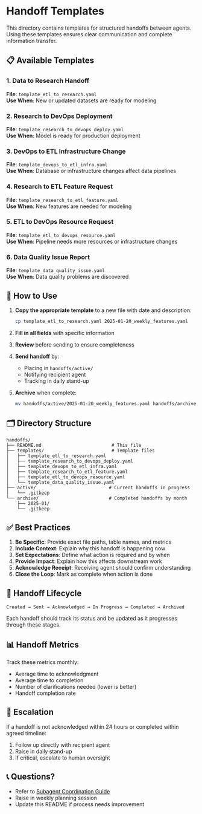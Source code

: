 # Handoff Templates

This directory contains templates for structured handoffs between agents. Using these templates ensures clear communication and complete information transfer.

## 📋 Available Templates

### 1. Data to Research Handoff
**File**: `template_etl_to_research.yaml`  
**Use When**: New or updated datasets are ready for modeling

### 2. Research to DevOps Deployment
**File**: `template_research_to_devops_deploy.yaml`  
**Use When**: Model is ready for production deployment

### 3. DevOps to ETL Infrastructure Change
**File**: `template_devops_to_etl_infra.yaml`  
**Use When**: Database or infrastructure changes affect data pipelines

### 4. Research to ETL Feature Request
**File**: `template_research_to_etl_feature.yaml`  
**Use When**: New features are needed for modeling

### 5. ETL to DevOps Resource Request
**File**: `template_etl_to_devops_resource.yaml`  
**Use When**: Pipeline needs more resources or infrastructure changes

### 6. Data Quality Issue Report
**File**: `template_data_quality_issue.yaml`  
**Use When**: Data quality problems are discovered

## 📝 How to Use

1. **Copy the appropriate template** to a new file with date and description:
   ```bash
   cp template_etl_to_research.yaml 2025-01-20_weekly_features.yaml
   ```

2. **Fill in all fields** with specific information

3. **Review** before sending to ensure completeness

4. **Send handoff** by:
   - Placing in `handoffs/active/`
   - Notifying recipient agent
   - Tracking in daily stand-up

5. **Archive** when complete:
   ```bash
   mv handoffs/active/2025-01-20_weekly_features.yaml handoffs/archive/2025-01/
   ```

## 🗂 Directory Structure

```
handoffs/
├── README.md                          # This file
├── templates/                         # Template files
│   ├── template_etl_to_research.yaml
│   ├── template_research_to_devops_deploy.yaml
│   ├── template_devops_to_etl_infra.yaml
│   ├── template_research_to_etl_feature.yaml
│   ├── template_etl_to_devops_resource.yaml
│   └── template_data_quality_issue.yaml
├── active/                           # Current handoffs in progress
│   └── .gitkeep
└── archive/                          # Completed handoffs by month
    ├── 2025-01/
    └── .gitkeep
```

## ✅ Best Practices

1. **Be Specific**: Provide exact file paths, table names, and metrics
2. **Include Context**: Explain why this handoff is happening now
3. **Set Expectations**: Define what action is required and by when
4. **Provide Impact**: Explain how this affects downstream work
5. **Acknowledge Receipt**: Receiving agent should confirm understanding
6. **Close the Loop**: Mark as complete when action is done

## 🔄 Handoff Lifecycle

```
Created → Sent → Acknowledged → In Progress → Completed → Archived
```

Each handoff should track its status and be updated as it progresses through these stages.

## 📊 Handoff Metrics

Track these metrics monthly:
- Average time to acknowledgment
- Average time to completion
- Number of clarifications needed (lower is better)
- Handoff completion rate

## 🚨 Escalation

If a handoff is not acknowledged within 24 hours or completed within agreed timeline:
1. Follow up directly with recipient agent
2. Raise in daily stand-up
3. If critical, escalate to human oversight

## 📞 Questions?

- Refer to [Subagent Coordination Guide](../SUBAGENT_COORDINATION.md)
- Raise in weekly planning session
- Update this README if process needs improvement

